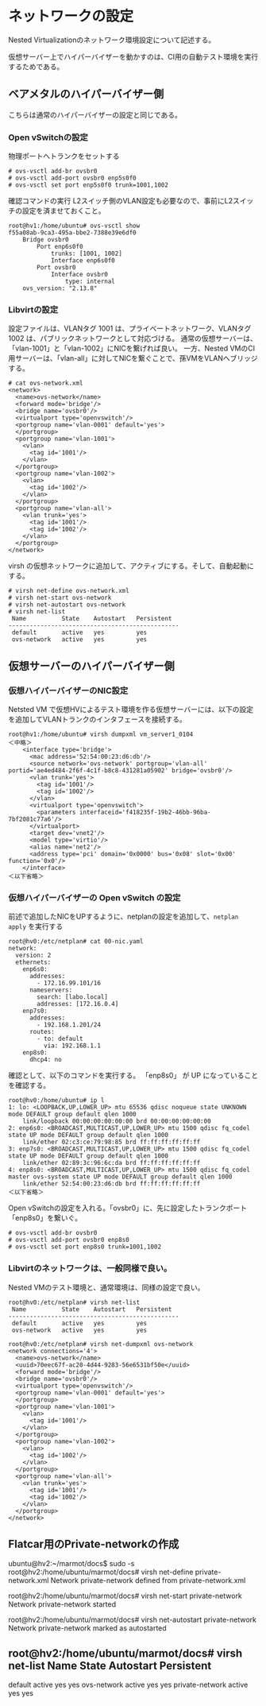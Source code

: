 # ネットワークの設定

Nested Virtualizationのネットワーク環境設定について記述する。

仮想サーバー上でハイパーバイザーを動かすのは、CI用の自動テスト環境を実行するためである。

## ベアメタルのハイパーバイザー側

こちらは通常のハイパーバイザーの設定と同じである。

### Open vSwitchの設定

物理ポートへトランクをセットする

~~~
# ovs-vsctl add-br ovsbr0
# ovs-vsctl add-port ovsbr0 enp5s0f0
# ovs-vsctl set port enp5s0f0 trunk=1001,1002
~~~

確認コマンドの実行
L2スイッチ側のVLAN設定も必要なので、事前にL2スイッチの設定を済ませておくこと。

~~~
root@hv1:/home/ubuntu# ovs-vsctl show
f55a08ab-9ca3-495a-bbe2-7388e39e6df0
    Bridge ovsbr0
        Port enp6s0f0
            trunks: [1001, 1002]
            Interface enp6s0f0
        Port ovsbr0
            Interface ovsbr0
                type: internal
    ovs_version: "2.13.8"
~~~

### Libvirtの設定

設定ファイルは、VLANタグ 1001 は、プライベートネットワーク、VLANタグ 1002 は、パブリックネットワークとして対応づける。
通常の仮想サーバーは、「vlan-1001」と「vlan-1002」にNICを繋げれば良い。
一方、Nested VMのCI用サーバーは、「vlan-all」に対してNICを繋ぐことで、孫VMをVLANへブリッジする。

~~~
# cat ovs-network.xml
<network>
  <name>ovs-network</name>
  <forward mode='bridge'/>
  <bridge name='ovsbr0'/>
  <virtualport type='openvswitch'/>
  <portgroup name='vlan-0001' default='yes'>
  </portgroup>
  <portgroup name='vlan-1001'>
    <vlan>
      <tag id='1001'/>
    </vlan>
  </portgroup>
  <portgroup name='vlan-1002'>
    <vlan>
      <tag id='1002'/>
    </vlan>
  </portgroup>
  <portgroup name='vlan-all'>
    <vlan trunk='yes'>
      <tag id='1001'/>
      <tag id='1002'/>
    </vlan>
  </portgroup>
</network>
~~~

virsh の仮想ネットワークに追加して、アクティブにする。そして、自動起動にする。

~~~
# virsh net-define ovs-network.xml
# virsh net-start ovs-network
# virsh net-autostart ovs-network
# virsh net-list
 Name          State    Autostart   Persistent
------------------------------------------------
 default       active   yes         yes
 ovs-network   active   yes         yes
~~~


## 仮想サーバーのハイパーバイザー側


### 仮想ハイパーバイザーのNIC設定

Netsted VM で仮想HVによるテスト環境を作る仮想サーバーには、以下の設定を追加してVLANトランクのインタフェースを接続する。

~~~
root@hv1:/home/ubuntu# virsh dumpxml vm_server1_0104
＜中略＞
    <interface type='bridge'>
      <mac address='52:54:00:23:d6:db'/>
      <source network='ovs-network' portgroup='vlan-all' portid='ae4ed484-2f6f-4c1f-b8c8-431281a05902' bridge='ovsbr0'/>
      <vlan trunk='yes'>
        <tag id='1001'/>
        <tag id='1002'/>
      </vlan>
      <virtualport type='openvswitch'>
        <parameters interfaceid='f418235f-19b2-46bb-96ba-7bf2081c77a6'/>
      </virtualport>
      <target dev='vnet2'/>
      <model type='virtio'/>
      <alias name='net2'/>
      <address type='pci' domain='0x0000' bus='0x08' slot='0x00' function='0x0'/>
    </interface>
＜以下省略＞
~~~


### 仮想ハイパーバイザーの Open vSwitch の設定

前述で追加したNICをUPするように、netplanの設定を追加して、`netplan apply` を実行する

~~~
root@hv0:/etc/netplan# cat 00-nic.yaml 
network:
  version: 2
  ethernets:
    enp6s0:
      addresses:
        - 172.16.99.101/16
      nameservers:
        search: [labo.local]
        addresses: [172.16.0.4]
    enp7s0:
      addresses:
        - 192.168.1.201/24
      routes:
        - to: default
          via: 192.168.1.1
    enp8s0:
      dhcp4: no
~~~

確認として、以下のコマンドを実行する。 「enp8s0」 が UP になっていることを確認する。

~~~
root@hv0:/home/ubuntu# ip l
1: lo: <LOOPBACK,UP,LOWER_UP> mtu 65536 qdisc noqueue state UNKNOWN mode DEFAULT group default qlen 1000
    link/loopback 00:00:00:00:00:00 brd 00:00:00:00:00:00
2: enp6s0: <BROADCAST,MULTICAST,UP,LOWER_UP> mtu 1500 qdisc fq_codel state UP mode DEFAULT group default qlen 1000
    link/ether 02:c3:ce:79:98:85 brd ff:ff:ff:ff:ff:ff
3: enp7s0: <BROADCAST,MULTICAST,UP,LOWER_UP> mtu 1500 qdisc fq_codel state UP mode DEFAULT group default qlen 1000
    link/ether 02:89:3c:96:6c:da brd ff:ff:ff:ff:ff:ff
4: enp8s0: <BROADCAST,MULTICAST,UP,LOWER_UP> mtu 1500 qdisc fq_codel master ovs-system state UP mode DEFAULT group default qlen 1000
    link/ether 52:54:00:23:d6:db brd ff:ff:ff:ff:ff:ff
＜以下省略＞
~~~

Open vSwitchの設定を入れる。「ovsbr0」に、先に設定したトランクポート「enp8s0」を繋いぐ。

~~~
# ovs-vsctl add-br ovsbr0
# ovs-vsctl add-port ovsbr0 enp8s0
# ovs-vsctl set port enp8s0 trunk=1001,1002
~~~


### Libvirtのネットワークは、一般同様で良い。

Nested VMのテスト環境と、通常環境は、同様の設定で良い。

~~~
root@hv0:/etc/netplan# virsh net-list
 Name          State    Autostart   Persistent
------------------------------------------------
 default       active   yes         yes
 ovs-network   active   yes         yes

root@hv0:/etc/netplan# virsh net-dumpxml ovs-network
<network connections='4'>
  <name>ovs-network</name>
  <uuid>70eec67f-ac20-4d44-9283-56e6531bf50e</uuid>
  <forward mode='bridge'/>
  <bridge name='ovsbr0'/>
  <virtualport type='openvswitch'/>
  <portgroup name='vlan-0001' default='yes'>
  </portgroup>
  <portgroup name='vlan-1001'>
    <vlan>
      <tag id='1001'/>
    </vlan>
  </portgroup>
  <portgroup name='vlan-1002'>
    <vlan>
      <tag id='1002'/>
    </vlan>
  </portgroup>
  <portgroup name='vlan-all'>
    <vlan trunk='yes'>
      <tag id='1001'/>
      <tag id='1002'/>
    </vlan>
  </portgroup>
</network>
~~~


## Flatcar用のPrivate-networkの作成

ubuntu@hv2:~/marmot/docs$ sudo -s
root@hv2:/home/ubuntu/marmot/docs# virsh net-define private-network.xml
Network private-network defined from private-network.xml

root@hv2:/home/ubuntu/marmot/docs# virsh net-start private-network
Network private-network started

root@hv2:/home/ubuntu/marmot/docs# virsh net-autostart private-network
Network private-network marked as autostarted

root@hv2:/home/ubuntu/marmot/docs# virsh net-list
 Name              State    Autostart   Persistent
----------------------------------------------------
 default           active   yes         yes
 ovs-network       active   yes         yes
 private-network   active   yes         yes
